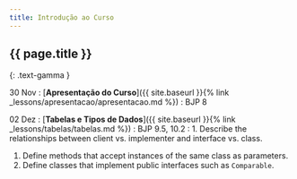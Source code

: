 ```yaml
---
title: Introdução ao Curso
---
```


## {{ page.title }}
{: .text-gamma }

30 Nov
: [**Apresentação do Curso**]({{ site.baseurl }}{% link _lessons/apresentacao/apresentacao.md %})
  : BJP 8

02 Dez
: [**Tabelas e Tipos de Dados**]({{ site.baseurl }}{% link _lessons/tabelas/tabelas.md %})
  : BJP 9.5, 10.2
: 1. Describe the relationships between client vs. implementer and interface vs. class.
  1. Define methods that accept instances of the same class as parameters.
  1. Define classes that implement public interfaces such as `Comparable`.
